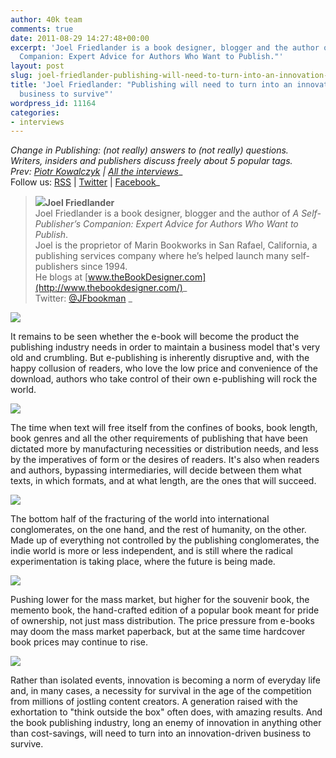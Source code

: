 ```yaml
---
author: 40k team
comments: true
date: 2011-08-29 14:27:48+00:00
excerpt: 'Joel Friedlander is a book designer, blogger and the author of "A Self-Publisher’s
  Companion: Expert Advice for Authors Who Want to Publish."'
layout: post
slug: joel-friedlander-publishing-will-need-to-turn-into-an-innovation-driven-business-to-survive
title: 'Joel Friedlander: "Publishing will need to turn into an innovation-driven
  business to survive"'
wordpress_id: 11164
categories:
- interviews
---
```


_Change in Publishing: (not really) answers to (not really) questions.  
Writers, insiders and publishers discuss freely about 5 popular tags.  
Prev: [Piotr Kowalczyk](http://www.40kbooks.com/?p=9599) | [All the interviews](http://www.40kbooks.com/?page_id=11178)__  
Follow us: [RSS](../?feed=rss2) | [Twitter](http://twitter.com/#%21/40kBooks) | [Facebook](http://www.facebook.com/40kbooks)_

> **[![](http://www.40kbooks.com/wp-content/uploads/joel3.150x2031.jpg)](http://www.40kbooks.com/?attachment_id=11166)Joel Friedlander**  
Joel Friedlander is a book designer, blogger and the author of _A Self-Publisher’s Companion: Expert Advice for Authors Who Want to Publish_.  
Joel is the proprietor of Marin Bookworks in San Rafael, California, a publishing services company where he’s helped launch many self-publishers since 1994.  
He blogs at [www.theBookDesigner.com](http://www.thebookdesigner.com/)_  
Twitter: [@JFbookman](http://twitter.com/#!/jfbookman) _

[![](http://www.40kbooks.com/wp-content/uploads/tagebook.jpg)](http://www.40kbooks.com/?attachment_id=4810)

It remains to be seen whether the e-book will become the product the publishing industry needs in order to maintain a business model that's very old and crumbling. But e-publishing is inherently disruptive and, with the happy collusion of readers, who love the low price and convenience of the download, authors who take control of their own e-publishing will rock the world.

[![](http://www.40kbooks.com/wp-content/uploads/tag-future.jpg)](http://www.40kbooks.com/?attachment_id=4815)

The time when text will free itself from the confines of books, book length, book genres and all the other requirements of publishing that have been dictated more by manufacturing necessities or distribution needs, and less by the imperatives of form or the desires of readers. It's also when readers and authors, bypassing intermediaries, will decide between them what texts, in which formats, and at what length, are the ones that will succeed.

[![](http://www.40kbooks.com/wp-content/uploads/tag-indie.jpg)](http://www.40kbooks.com/?attachment_id=4818)

The bottom half of the fracturing of the world into international conglomerates, on the one hand, and the rest of humanity, on the other. Made up of everything not controlled by the publishing conglomerates, the indie world is more or less independent, and is still where the radical experimentation is taking place, where the future is being made.

[![](http://www.40kbooks.com/wp-content/uploads/tag-prices.jpg)](http://www.40kbooks.com/?attachment_id=4821)

Pushing lower for the mass market, but higher for the souvenir book, the memento book, the hand-crafted edition of a popular book meant for pride of ownership, not just mass distribution. The price pressure from e-books may doom the mass market paperback, but at the same time hardcover book prices may continue to rise.

[![](http://www.40kbooks.com/wp-content/uploads/tag-innovation.jpg)](http://www.40kbooks.com/?attachment_id=4828)

Rather than isolated events, innovation is becoming a norm of everyday life and, in many cases, a necessity for survival in the age of the competition from millions of jostling content creators. A generation raised with the exhortation to "think outside the box" often does, with amazing results. And the book publishing industry, long an enemy of innovation in anything other than cost-savings, will need to turn into an innovation-driven business to survive.
